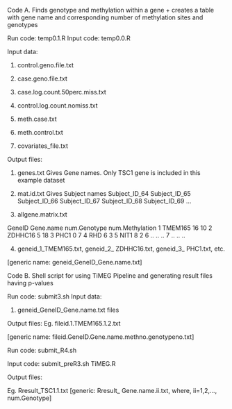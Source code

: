 
Code A. Finds genotype and methylation within a gene + creates a table with gene name and corresponding number of methylation sites and genotypes

Run code: temp0.1.R
Input code: temp0.0.R

Input data:
1.	control.geno.file.txt
2.	case.geno.file.txt

3.	case.log.count.50perc.miss.txt
4.	control.log.count.nomiss.txt

5.	meth.case.txt
6.	meth.control.txt

7.	covariates_file.txt

Output files:

1.	genes.txt 
Gives Gene names. Only TSC1 gene is included in this example dataset

2.	mat.id.txt
Gives Subject names
Subject_ID_64
Subject_ID_65
Subject_ID_66
Subject_ID_67
Subject_ID_68
Subject_ID_69
…

3.	allgene.matrix.txt

GeneID
Gene.name
num.Genotype
num.Methylation
1
TMEM165
16
10
2
ZDHHC16
5
18
3
PHC1
0
7
4
RHD
6
3
5
NIT1
8
2
6
..
..
..
7
..
..
..

4.	geneid_1_TMEM165.txt, geneid_2_ ZDHHC16.txt, geneid_3_ PHC1.txt, etc.

[generic name: geneid_GeneID_Gene.name.txt]



Code B. Shell script for using TiMEG Pipeline and generating result files having p-values

Run code: submit3.sh
Input data:
1.	geneid_GeneID_Gene.name.txt files

Output files:
Eg. fileid.1.TMEM165.1.2.txt

[generic name:
fileid.GeneID.Gene.name.methno.genotypeno.txt]


Run code: submit_R4.sh

Input code:
submit_preR3.sh
TiMEG.R

Output files:

Eg. Rresult_TSC1.1.txt
[generic: Rresult_ Gene.name.ii.txt, where, ii=1,2,…, num.Genotype]



